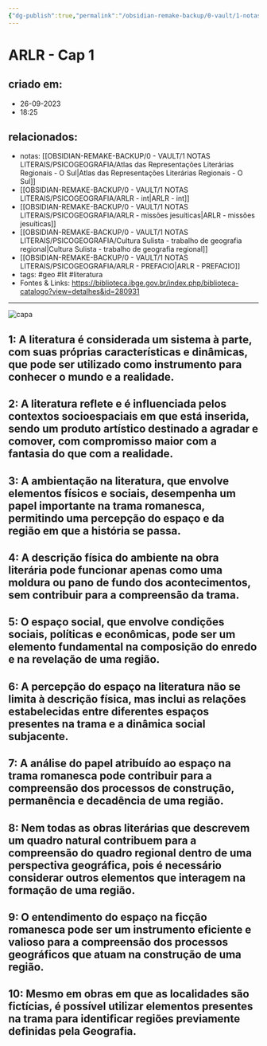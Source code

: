 ```yaml
---
{"dg-publish":true,"permalink":"/obsidian-remake-backup/0-vault/1-notas-literais/psicogeografia/arlr-cap-1/","tags":["geo","lit","literatura"],"dgHomeLink":true,"dgShowLocalGraph":true,"dgShowFileTree":true,"dgEnableSearch":true,"noteIcon":""}
---
```


# ARLR - Cap 1

## criado em: 
- 26-09-2023
- 18:25
## relacionados:
- notas: [[OBSIDIAN-REMAKE-BACKUP/0 - VAULT/1 NOTAS LITERAIS/PSICOGEOGRAFIA/Atlas das Representações Literárias Regionais - O Sul\|Atlas das Representações Literárias Regionais - O Sul]]
- [[OBSIDIAN-REMAKE-BACKUP/0 - VAULT/1 NOTAS LITERAIS/PSICOGEOGRAFIA/ARLR - int\|ARLR - int]]
- [[OBSIDIAN-REMAKE-BACKUP/0 - VAULT/1 NOTAS LITERAIS/PSICOGEOGRAFIA/ARLR - missões jesuíticas\|ARLR - missões jesuíticas]]
- [[OBSIDIAN-REMAKE-BACKUP/0 - VAULT/1 NOTAS LITERAIS/PSICOGEOGRAFIA/Cultura Sulista - trabalho de geografia regional\|Cultura Sulista - trabalho de geografia regional]]
- [[OBSIDIAN-REMAKE-BACKUP/0 - VAULT/1 NOTAS LITERAIS/PSICOGEOGRAFIA/ARLR - PREFACIO\|ARLR - PREFACIO]]
- tags: #geo #lit #literatura 
- Fontes & Links: https://biblioteca.ibge.gov.br/index.php/biblioteca-catalogo?view=detalhes&id=280931
---

![capa](https://cdn.rcn67.com.br/upload/dn_noticia/2016/11/93525.jpg)


## 1: A literatura é considerada um sistema à parte, com suas próprias características e dinâmicas, que pode ser utilizado como instrumento para conhecer o mundo e a realidade.

## 2: A literatura reflete e é influenciada pelos contextos socioespaciais em que está inserida, sendo um produto artístico destinado a agradar e comover, com compromisso maior com a fantasia do que com a realidade.

## 3: A ambientação na literatura, que envolve elementos físicos e sociais, desempenha um papel importante na trama romanesca, permitindo uma percepção do espaço e da região em que a história se passa.

## 4: A descrição física do ambiente na obra literária pode funcionar apenas como uma moldura ou pano de fundo dos acontecimentos, sem contribuir para a compreensão da trama.

## 5: O espaço social, que envolve condições sociais, políticas e econômicas, pode ser um elemento fundamental na composição do enredo e na revelação de uma região.

## 6: A percepção do espaço na literatura não se limita à descrição física, mas inclui as relações estabelecidas entre diferentes espaços presentes na trama e a dinâmica social subjacente.

## 7: A análise do papel atribuído ao espaço na trama romanesca pode contribuir para a compreensão dos processos de construção, permanência e decadência de uma região.

## 8: Nem todas as obras literárias que descrevem um quadro natural contribuem para a compreensão do quadro regional dentro de uma perspectiva geográfica, pois é necessário considerar outros elementos que interagem na formação de uma região.

## 9: O entendimento do espaço na ficção romanesca pode ser um instrumento eficiente e valioso para a compreensão dos processos geográficos que atuam na construção de uma região.

## 10: Mesmo em obras em que as localidades são fictícias, é possível utilizar elementos presentes na trama para identificar regiões previamente definidas pela Geografia.